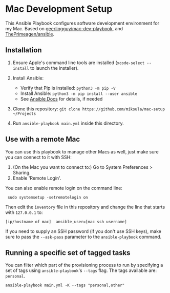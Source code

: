 # Mac Development Setup

This Ansible Playbook configures software development environment for my Mac. Based on [geerlingguy/mac-dev-playbook](https://github.com/geerlingguy/mac-dev-playbook), and [ThePrimeagen/ansible](https://github.com/ThePrimeagen/ansible).

## Installation

  1. Ensure Apple's command line tools are installed (`xcode-select --install` to launch the installer).
  2. Install Ansible:

     - Verify that Pip is installed: `python3 -m pip -V`
     - Install Ansible: `python3 -m pip install --user ansible`
     - See [Ansible Docs](https://docs.ansible.com/ansible/latest/installation_guide/intro_installation.html#installing-and-upgrading-ansible) for details, if needed

  3. Clone this repository: `git clone https://github.com/miksula/mac-setup ~/Projects`
  4. Run `ansible-playbook main.yml` inside this directory. 

## Use with a remote Mac

You can use this playbook to manage other Macs as well, just make sure you can connect to it with SSH:

  1. (On the Mac you want to connect to:) Go to System Preferences > Sharing.
  2. Enable 'Remote Login'.

You can also enable remote login on the command line:

     sudo systemsetup -setremotelogin on

Then edit the `inventory` file in this repository and change the line that starts with `127.0.0.1` to:

```
[ip/hostname of mac]  ansible_user=[mac ssh username]
```

If you need to supply an SSH password (if you don't use SSH keys), make sure to pass the `--ask-pass` parameter to the `ansible-playbook` command.

## Running a specific set of tagged tasks

You can filter which part of the provisioning process to run by specifying a set of tags using `ansible-playbook`'s `--tags` flag. The tags available are: `personal`.

```
ansible-playbook main.yml -K --tags "personal,other"
```   